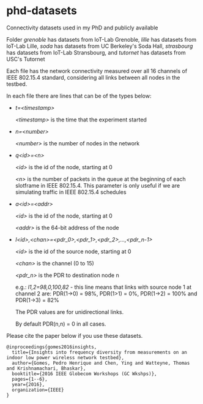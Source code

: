 # phd-datasets

Connectivity datasets used in my PhD and publicly available

Folder *grenoble* has datasets from IoT-Lab Grenoble, *lille* has datasets from IoT-Lab Lille, *soda* has datasets from UC Berkeley's Soda Hall, *strasbourg* has datasets from IoT-Lab Stransbourg, and *tutornet* has datasets from USC's Tutornet

Each file has the network connectivity measured over all 16 channels of IEEE 802.15.4 standard, considering all links between all nodes in the testbed.

In each file there are lines that can be of the types below:

* *t=\<timestamp\>*

    *\<timestamp\>* is the time that the experiment started

* *n=\<number\>*
    
    *\<number\>* is the number of nodes in the network

* *q\<id\>=\<n\>*

    *\<id\>* is the id of the node, starting at 0

    *\<n\>* is the number of packets in the queue at the beginning of each slotframe in IEEE 802.15.4. This parameter is only useful if we are simulating traffic in IEEE 802.15.4 schedules

* *a\<id\>=\<addr\>*

    *\<id\>* is the id of the node, starting at 0
    
    *\<addr\>* is the 64-bit address of the node

* *l\<id\>,\<chan\>=\<pdr_0\>,\<pdr_1\>,\<pdr_2\>,...,\<pdr_n-1\>*

    *\<id\>* is the id of the source node, starting at 0

    *\<chan\>* is the channel (0 to 15)

    *\<pdr_n\>* is the PDR to destination node n

    e.g.: *l1,2=98,0,100,82* - this line means that links with source node 1 at channel 2 are: PDR(1->0) = 98%, PDR(1>1) = 0%, PDR(1->2) = 100% and PDR(1->3) = 82%

    The PDR values are for unidirectional links.

    By default PDR(n,n) = 0 in all cases.

Please cite the paper below if you use these datasets.

```
@inproceedings{gomes2016insights,
  title={Insights into frequency diversity from measurements on an indoor low power wireless network testbed},
  author={Gomes, Pedro Henrique and Chen, Ying and Watteyne, Thomas and Krishnamachari, Bhaskar},
  booktitle={2016 IEEE Globecom Workshops (GC Wkshps)},
  pages={1--6},
  year={2016},
  organization={IEEE}
}
```
